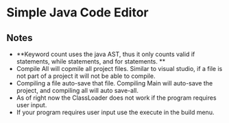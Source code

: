 # Simple Java Code Editor 

## Notes 

* **Keyword count uses the java AST, thus it only counts valid if statements, while statements, and for statements. ** 
* Compile All will copmile all project files. Similar to visual studio, if a file is not part of a project it will not be able to compile. 
* Compiling a file auto-save that file. Compiling Main will auto-save the project, and compiling all will auto save-all.  
* As of right now the ClassLoader does not work if the program requires user input.  
* If your program requires user input use the execute in the build menu. 
